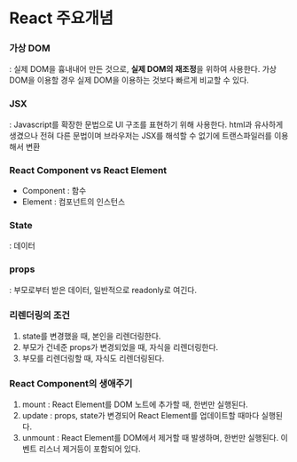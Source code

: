 # React 주요개념

### 가상 DOM

: 실제 DOM을 흉내내어 만든 것으로, **실제 DOM의 재조정**을 위하여 사용한다.
가상 DOM을 이용할 경우 실제 DOM을 이용하는 것보다 빠르게 비교할 수 있다. <br>

### JSX

: Javascript를 확장한 문법으로 UI 구조를 표현하기 위해 사용한다. html과 유사하게 생겼으나 전혀 다른 문법이며 브라우저는 JSX를 해석할 수 없기에 트랜스파일러를 이용해서 변환

### React Component vs React Element

- Component : 함수
- Element : 컴포넌트의 인스턴스

### State

: 데이터

### props

: 부모로부터 받은 데이터, 일반적으로 readonly로 여긴다.

### 리렌더링의 조건

1. state를 변경했을 때, 본인을 리렌더링한다.
2. 부모가 건네준 props가 변경되었을 때, 자식을 리렌더링한다.
3. 부모를 리렌더링할 때, 자식도 리렌더링된다.

### React Component의 생애주기

1. mount : React Element를 DOM 노트에 추가할 때, 한번만 실행된다.
2. update : props, state가 변경되어 React Element를 업데이트할 때마다 실행된다.
3. unmount : React Element를 DOM에서 제거할 때 발생하며, 한번만 실행된다. 이벤트 리스너 제거등이 포함되어 있다.
